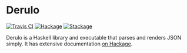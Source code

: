 # Derulo

[![Travis CI](https://travis-ci.org/tfausak/derulo.svg?branch=master)](https://travis-ci.org/tfausak/derulo)
[![Hackage](https://img.shields.io/hackage/v/derulo)](https://hackage.haskell.org/package/derulo)
[![Stackage](https://www.stackage.org/package/derulo/badge/nightly?label=stackage)](https://www.stackage.org/package/derulo)

Derulo is a Haskell library and executable that parses and renders JSON simply.
It has extensive documentation [on Hackage][].

[on Hackage]: https://hackage.haskell.org/package/derulo
